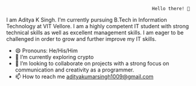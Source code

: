                                                           Hello there! 👋       

I am Aditya K Singh.
I'm currently pursuing B.Tech in Information Technology at VIT Vellore. I am a highly competent IT student with strong technical skills as well
as excellent management skills. I am eager to be challenged in order to grow and further improve my IT skills.

- 😄 Pronouns: He/His/Him
- 🌱 I’m currently exploring crypto
- 💞️ I’m looking to collaborate on projects with a strong focus on communication and creativity as a programmer.
- 📫 How to reach me adityakumarsingh1009@gmail.com

<!---
kumarsinghaditya/kumarsinghaditya is a ✨ special ✨ repository because its `README.md` (this file) appears on your GitHub profile.
You can click the Preview link to take a look at your changes.
--->
